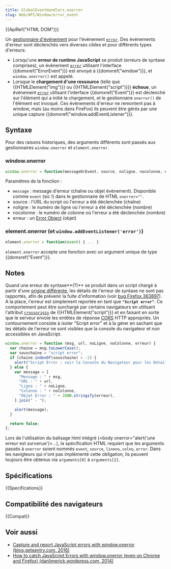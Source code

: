 ```yaml
---
title: GlobalEventHandlers.onerror
slug: Web/API/Window/error_event
---
```


{{ApiRef("HTML DOM")}}

Un [gestionnaire d'événement](/fr/docs/Web/Guide/Events/Event_handlers) pour l'événement [`error`](/fr/docs/Web/Events/error). Des événements d'erreur sont déclenchés vers diverses cibles et pour différents types d'erreurs:

- Lorsqu'une **erreur de runtime JavaScript** se produit (erreurs de syntaxe comprises), un évènement [`error`](/fr/docs/Web/Events/error) utilisant l'interface {{domxref("ErrorEvent")}} est envoyé à {{domxref("window")}}, et `window.onerror()` est appelé.
- Lorsque le **chargement d'une ressource** (telle que {{HTMLElement("img")}} ou {{HTMLElement("script")}}) **échoue**, un événement [`error`](/fr/docs/Web/Events/error) utilisant l'interface {{domxref("Event")}} est déclenché sur l'élément qui a initié le chargement, et le gestionnaire `onerror()` de l'élément est invoqué. Ces évènements d'erreur ne remontent pas à window, mais (au moins dans FireFox) ils peuvent être gérés par une unique capture {{domxref("window.addEventListener")}}.

## Syntaxe

Pour des raisons historiques, des arguments différents sont passés aux gestionnaires `window.onerror` et `element.onerror`.

### window.onerror

```js
window.onerror = function(messageOrEvent, source, noligne, nocolonne, erreur) { ... }
```

Paramètres de la fonction&nbsp;:

- `message`&nbsp;: message d'erreur (chaîne ou objet évènement). Disponible comme `event` (sic&nbsp;!) dans le gestionnaire de HTML `onerror=""`.
- source : l'URL du script où l'erreur a été déclenchée (chaîne)
- noligne&nbsp;: le numéro de ligne où l'erreur a été déclenchée (nombre)
- nocolonne&nbsp;: le numéro de colonne où l'erreur a été déclenchée (nombre)
- erreur : un [Error Object](/fr/docs/Web/JavaScript/Reference/Global_Objects/Error) (objet)

### element.onerror (et `window.addEventListener('error')`)

```js
element.onerror = function(event) { ... }
```

`element.onerror` accepte une fonction avec un argument unique de type {{domxref("Event")}}.

## Notes

Quand une erreur de syntaxe**(?)** se produit dans un script chargé à partir d'une [origine différente](/fr/docs/Web/Security/Same-origin_policy), les détails de l'erreur de syntaxe ne sont pas rapportés, afin de prévenir la fuite d'information (voir [bug Firefox 363897](https://bugzil.la/363897)). A la place, l'erreur est simplement reportée en tant que **`"Script error"`**. Ce comportement peut être surchargé par certains navigateurs en utilisant l'attribut [`crossorigin`](/fr/docs/Web/HTML/Element/script#crossorigin) de {{HTMLElement("script")}} et en faisant en sorte que le serveur envoie les entêtes de réponse [CORS](/fr/docs/Web/HTTP/Access_control_CORS) HTTP appropriés. Un contournement consiste à isoler "Script error" et à la gérer en sachant que les détails de l'erreur ne sont visibles que la console du navigateur et non accessibles en JavaScript.

```js
window.onerror = function (msg, url, noLigne, noColonne, erreur) {
  var chaine = msg.toLowerCase();
  var souschaine = "script error";
  if (chaine.indexOf(souschaine) > -1) {
    alert("Script Error : voir la Console du Navigateur pour les Détails");
  } else {
    var message = [
      "Message : " + msg,
      "URL : " + url,
      "Ligne : " + noLigne,
      "Colonne : " + noColonne,
      "Objet Error : " + JSON.stringify(erreur),
    ].join(" - ");

    alert(message);
  }

  return false;
};
```

Lors de l'utilisation du balisage html intégré (\<body onerror="alert('une erreur est survenue')>...), la spécification HTML requiert que les arguments passés à `onerror` soient nommés `event`, `source`, `lineno`, `colno`, `error`. Dans les navigteurs qui n'ont pas implémenté cette obligation, ils peuvent toujours être obtenus via `arguments[0]` à `arguments[2]`.

## Spécifications

{{Specifications}}

## Compatibilité des navigateurs

{{Compat}}

## Voir aussi

- [Capture and report JavaScript errors with window.onerror (blog.getsentry.com, 2016)](http://blog.getsentry.com/2016/01/04/client-javascript-reporting-window-onerror.html)
- [How to catch JavaScript Errors with window.onerror (even on Chrome and Firefox) (danlimerick.wordpress.com, 2014)](https://danlimerick.wordpress.com/2014/01/18/how-to-catch-javascript-errors-with-window-onerror-even-on-chrome-and-firefox/)
